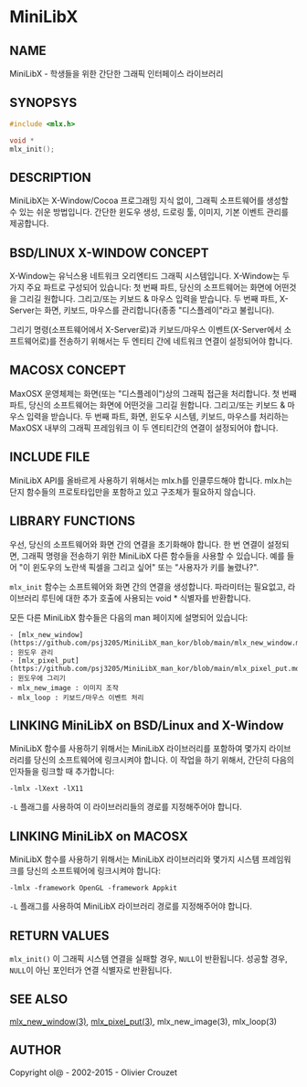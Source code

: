 # MiniLibX

## NAME
MiniLibX - 학생들을 위한 간단한 그래픽 인터페이스 라이브러리

## SYNOPSYS
```c
#include <mlx.h>

void *
mlx_init();
```

## DESCRIPTION
MiniLibX는 X-Window/Cocoa 프로그래밍 지식 없이, 그래픽 소프트웨어를 생성할 수 있는 쉬운 방법입니다. 간단한 윈도우 생성, 드로링 툴, 이미지, 기본 이벤트 관리를 제공합니다.

## BSD/LINUX X-WINDOW CONCEPT
X-Window는 유닉스용 네트워크 오리엔티드 그래픽 시스템입니다. X-Window는 두 가지 주요 파트로 구성되어 있습니다:
첫 번째 파트, 당신의 소프트웨어는 화면에 어떤것을 그리길 원합니다. 그리고/또는 키보드 & 마우스 입력을 받습니다.
두 번째 파트, X-Server는 화면, 키보드, 마우스를 관리합니다(종종 "디스플레이"라고 불립니다).

그리기 명령(소프트웨어에서 X-Server로)과 키보드/마우스 이벤트(X-Server에서 소프트웨어로)를 전송하기 위해서는 두 엔티티 간에 네트워크 연결이 설정되어야 합니다.

## MACOSX CONCEPT
MaxOSX 운영체제는 화면(또는 "디스플레이")상의 그래픽 접근을 처리합니다.
첫 번째 파트, 당신의 소프트웨어는 화면에 어떤것을 그리길 원합니다. 그리고/또는 키보드 & 마우스 입력을 받습니다.
두 번째 파트, 화면, 윈도우 시스템, 키보드, 마우스를 처리하는 MaxOSX 내부의 그래픽 프레임워크
이 두 엔티티간의 연결이 설정되어야 합니다.

## INCLUDE FILE
MiniLibX API를 올바르게 사용하기 위해서는 mlx.h를 인클루드해야 합니다. mlx.h는 단지 함수들의 프로토타입만을 포함하고 있고 구조체가 필요하지 않습니다.

## LIBRARY FUNCTIONS
우선, 당신의 소프트웨어와 화면 간의 연결을 초기화해야 합니다. 한 번 연결이 설정되면, 그래픽 명령을 전송하기 위한 MiniLibX 다른 함수들을 사용할 수 있습니다. 예를 들어 "이 윈도우의 노란색 픽셀을 그리고 싶어" 또는 "사용자가 키를 눌렸나?".

`mlx_init` 함수는 소프트웨어와 화면 간의 연결을 생성합니다. 파라미터는 필요없고, 라이브러리 루틴에 대한 추가 호출에 사용되는 void * 식별자를 반환합니다.

모든 다른 MiniLibX 함수들은 다음의 man 페이지에 설명되어 있습니다:

	- [mlx_new_window](https://github.com/psj3205/MiniLibX_man_kor/blob/main/mlx_new_window.md) : 윈도우 관리
	- [mlx_pixel_put](https://github.com/psj3205/MiniLibX_man_kor/blob/main/mlx_pixel_put.md) : 윈도우에 그리기
	- mlx_new_image : 이미지 조작
	- mlx_loop : 키보드/마우스 이벤트 처리

## LINKING MiniLibX on BSD/Linux and X-Window
MiniLibX 함수를 사용하기 위해서는 MiniLibX 라이브러리를 포함하여 몇가지 라이브러리를 당신의 소프트웨어에 링크시켜야 합니다. 이 작업을 하기 위해서, 간단히 다음의 인자들을 링크할 때 추가합니다:

`-lmlx -lXext -lX11`

`-L` 플래그를 사용하여 이 라이브러리들의 경로를 지정해주어야 합니다.

## LINKING MiniLibX on MACOSX
MiniLibX 함수를 사용하기 위해서는 MiniLibX 라이브러리와 몇가지 시스템 프레임워크를 당신의 소프트웨어에 링크시켜야 합니다:

`-lmlx -framework OpenGL -framework Appkit`

`-L` 플래그를 사용하여 MiniLibX 라이브러리 경로를 지정해주어야 합니다.

## RETURN VALUES
`mlx_init()` 이 그래픽 시스템 연결을 실패할 경우, `NULL`이 반환됩니다. 성공할 경우, `NULL`이 아닌 포인터가 연결 식별자로 반환됩니다.

## SEE ALSO
[mlx_new_window(3)](https://github.com/psj3205/MiniLibX_man_kor/blob/main/mlx_new_window.md), [mlx_pixel_put(3)](https://github.com/psj3205/MiniLibX_man_kor/blob/main/mlx_pixel_put.md), mlx_new_image(3), mlx_loop(3)

## AUTHOR
Copyright ol@ - 2002-2015 - Olivier Crouzet
